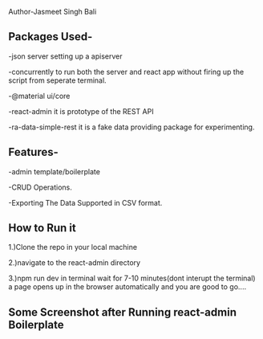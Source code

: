 Author-Jasmeet Singh Bali

Packages Used-
------------
-json server setting up a apiserver

-concurrently to run both the server and react app without firing up the script from seperate terminal.

-@material ui/core

-react-admin it is prototype of the REST API

-ra-data-simple-rest it is a fake data providing package for experimenting.

Features-
-----------------
-admin template/boilerplate

-CRUD Operations.

-Exporting The Data Supported in CSV format.



How to Run it
------------
1.)Clone the repo in your local machine

2.)navigate to the react-admin directory 

3.)npm run dev in terminal wait for 7-10 minutes(dont interupt the terminal) a page opens up in the browser automatically and you are good to go....

Some Screenshot after Running react-admin Boilerplate
----------

